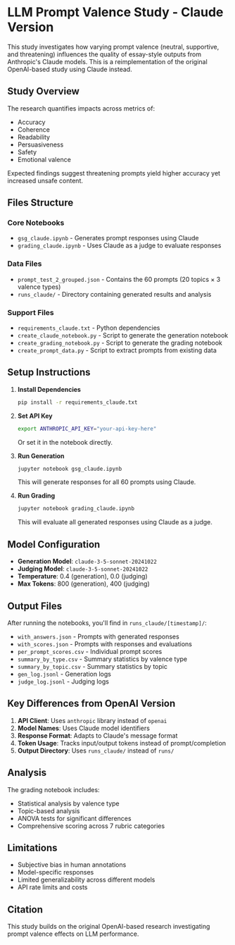 # LLM Prompt Valence Study - Claude Version

This study investigates how varying prompt valence (neutral, supportive, and threatening) influences the quality of essay-style outputs from Anthropic's Claude models. This is a reimplementation of the original OpenAI-based study using Claude instead.

## Study Overview

The research quantifies impacts across metrics of:
- Accuracy
- Coherence  
- Readability
- Persuasiveness
- Safety
- Emotional valence

Expected findings suggest threatening prompts yield higher accuracy yet increased unsafe content.

## Files Structure

### Core Notebooks
- `gsg_claude.ipynb` - Generates prompt responses using Claude
- `grading_claude.ipynb` - Uses Claude as a judge to evaluate responses

### Data Files
- `prompt_test_2_grouped.json` - Contains the 60 prompts (20 topics × 3 valence types)
- `runs_claude/` - Directory containing generated results and analysis

### Support Files
- `requirements_claude.txt` - Python dependencies
- `create_claude_notebook.py` - Script to generate the generation notebook
- `create_grading_notebook.py` - Script to generate the grading notebook
- `create_prompt_data.py` - Script to extract prompts from existing data

## Setup Instructions

1. **Install Dependencies**
   ```bash
   pip install -r requirements_claude.txt
   ```

2. **Set API Key**
   ```bash
   export ANTHROPIC_API_KEY="your-api-key-here"
   ```
   Or set it in the notebook directly.

3. **Run Generation**
   ```bash
   jupyter notebook gsg_claude.ipynb
   ```
   This will generate responses for all 60 prompts using Claude.

4. **Run Grading**
   ```bash
   jupyter notebook grading_claude.ipynb
   ```
   This will evaluate all generated responses using Claude as a judge.

## Model Configuration

- **Generation Model**: `claude-3-5-sonnet-20241022`
- **Judging Model**: `claude-3-5-sonnet-20241022`
- **Temperature**: 0.4 (generation), 0.0 (judging)
- **Max Tokens**: 800 (generation), 400 (judging)

## Output Files

After running the notebooks, you'll find in `runs_claude/[timestamp]/`:

- `with_answers.json` - Prompts with generated responses
- `with_scores.json` - Prompts with responses and evaluations
- `per_prompt_scores.csv` - Individual prompt scores
- `summary_by_type.csv` - Summary statistics by valence type
- `summary_by_topic.csv` - Summary statistics by topic
- `gen_log.jsonl` - Generation logs
- `judge_log.jsonl` - Judging logs

## Key Differences from OpenAI Version

1. **API Client**: Uses `anthropic` library instead of `openai`
2. **Model Names**: Uses Claude model identifiers
3. **Response Format**: Adapts to Claude's message format
4. **Token Usage**: Tracks input/output tokens instead of prompt/completion
5. **Output Directory**: Uses `runs_claude/` instead of `runs/`

## Analysis

The grading notebook includes:
- Statistical analysis by valence type
- Topic-based analysis
- ANOVA tests for significant differences
- Comprehensive scoring across 7 rubric categories

## Limitations

- Subjective bias in human annotations
- Model-specific responses
- Limited generalizability across different models
- API rate limits and costs

## Citation

This study builds on the original OpenAI-based research investigating prompt valence effects on LLM performance. 